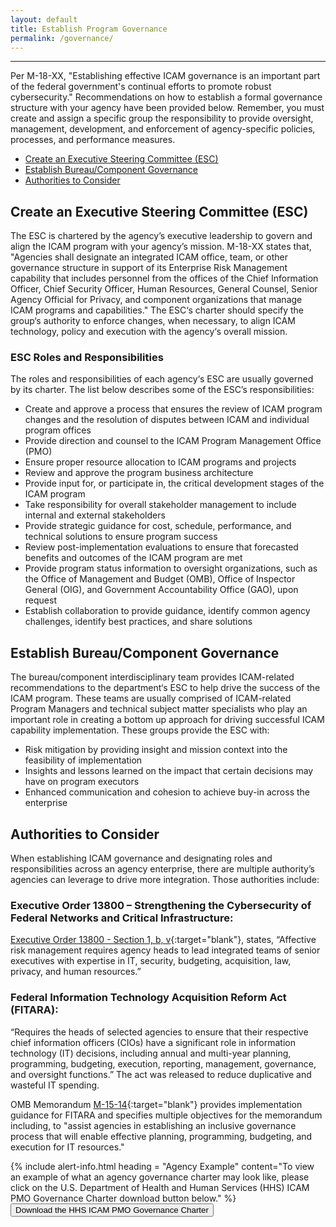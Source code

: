 ```yaml
---
layout: default
title: Establish Program Governance
permalink: /governance/
---
```

---

Per M-18-XX, "Establishing effective ICAM governance is an important part of the federal government's continual efforts to promote robust cybersecurity." Recommendations on how to establish a formal governance structure with your agency have been provided below. Remember, you must create and assign a specific group the responsibility to provide oversight, management, development, and enforcement of agency-specific policies, processes, and performance measures.

* [Create an Executive Steering Committee (ESC)](#create-an-executive-steering-committee-esc)
* [Establish Bureau/Component Governance](#establish-bureaucomponent-governance)
* [Authorities to Consider](#authorities-to-consider)

## Create an Executive Steering Committee (ESC)

The ESC is chartered by the agency’s executive leadership to govern and align the ICAM program with your agency’s mission. M-18-XX states that, "Agencies shall designate an integrated ICAM office, team, or other governance structure in support of its Enterprise Risk Management capability that includes personnel from the offices of the Chief Information Officer, Chief Security Officer, Human Resources, General Counsel, Senior Agency Official for Privacy, and component organizations that manage ICAM programs and capabilities." The ESC‘s charter should specify the group‘s authority to enforce changes, when necessary, to align ICAM technology, policy and execution with the agency‘s overall mission.

### ESC Roles and Responsibilities

The roles and responsibilities of each agency‘s ESC are usually governed by its charter. The list below describes some of the ESC’s responsibilities:

* Create and approve a process that ensures the review of ICAM program changes and the resolution of disputes between ICAM and individual program offices
* Provide direction and counsel to the ICAM Program Management Office (PMO)
* Ensure proper resource allocation to ICAM programs and projects
* Review and approve the program business architecture
* Provide input for, or participate in, the critical development stages of the ICAM program
* Take responsibility for overall stakeholder management to include internal and external stakeholders
* Provide strategic guidance for cost, schedule, performance, and technical solutions to ensure program success
* Review post-implementation evaluations to ensure that forecasted benefits and outcomes of the ICAM program are met
* Provide program status information to oversight organizations, such as the Office of Management and Budget (OMB), Office of Inspector General (OIG), and Government Accountability Office (GAO), upon request
* Establish collaboration to provide guidance, identify common agency challenges, identify best practices, and share solutions

## Establish Bureau/Component Governance

The bureau/component interdisciplinary team provides ICAM-related recommendations to the department‘s ESC to help drive the success of the ICAM program. These teams are usually comprised of ICAM-related Program Managers and technical subject matter specialists who play an important role in creating a bottom up approach for driving successful ICAM capability implementation. These groups provide the ESC with:

* Risk mitigation by providing insight and mission context into the feasibility of implementation
* Insights and lessons learned on the impact that certain decisions may have on program executors
* Enhanced communication and cohesion to achieve buy-in across the enterprise

## Authorities to Consider

When establishing ICAM governance and designating roles and responsibilities across an agency enterprise, there are multiple authority’s agencies can leverage to drive more integration. Those authorities include:

### Executive Order 13800 – Strengthening the Cybersecurity of Federal Networks and Critical Infrastructure:

[Executive Order 13800 - Section 1, b, v](https://www.whitehouse.gov/presidential-actions/presidential-executive-order-strengthening-cybersecurity-federal-networks-critical-infrastructure/){:target="blank"}, states, “Affective risk management requires agency heads to lead integrated teams of senior executives with expertise in IT, security, budgeting, acquisition, law, privacy, and human resources.”

### Federal Information Technology Acquisition Reform Act (FITARA):

“Requires the heads of selected agencies to ensure that their respective chief information officers (CIOs) have a significant role in information technology (IT) decisions, including annual and multi-year planning, programming, budgeting, execution, reporting, management, governance, and oversight functions.” The act was released to reduce duplicative and wasteful IT spending.

OMB Memorandum [M-15-14](https://www.whitehouse.gov/sites/whitehouse.gov/files/omb/memoranda/2015/m-15-14.pdf){:target="blank"} provides implementation guidance for FITARA and specifies multiple objectives for the memorandum including, to "assist agencies in establishing an inclusive governance process that will enable effective planning, programming, budgeting, and execution for IT resources."

{% include alert-info.html heading = "Agency Example" content="To view an example of what an agency governance charter may look like, please click on the U.S. Department of Health and Human Services (HHS) ICAM PMO Governance Charter download button below." %}
<a href="/ficam-management/img/HHS-Governance-Charter.doc"> <button>Download the HHS ICAM PMO Governance Charter</button> </a>

